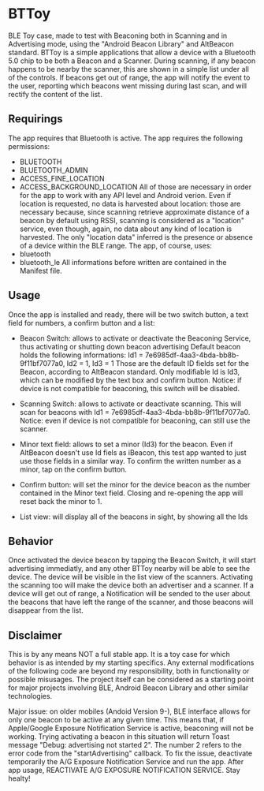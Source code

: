 # BTToy
BLE Toy case, made to test with Beaconing both in Scanning and in Advertising mode, using the "Android Beacon Library" and AltBeacon standard.
BTToy is a simple applications that allow a device with a Bluetooth 5.0 chip to be both a Beacon and a Scanner. During scanning, if any beacon happens to be nearby the scanner,
this are shown in a simple list under all of the controls. If beacons get out of range, the app will notify the event to the user, reporting which beacons went missing during last
scan, and will rectify the content of the list.

## Requirings
The app requires that Bluetooth is active.
The app requires the following permissions:
- BLUETOOTH
- BLUETOOTH_ADMIN
- ACCESS_FINE_LOCATION
- ACCESS_BACKGROUND_LOCATION
All of those are necessary in order for the app to work with any API level and Android verion. Even if location is requested, no data is harvested about location:
those are necessary because, since scanning retrieve approximate distance of a beacon by default using RSSI, scanning is considered as a "location" service, even though, again,
no data about any kind of location is harvested. The only "location data" inferred is the presence or absence of a device within the BLE range.
The app, of course, uses:
- bluetooth
- bluetooth_le
All informations before written are contained in the Manifest file.

## Usage
Once the app is installed and ready, there will be two switch button, a text field for numbers, a confirm button and a list:
- Beacon Switch: allows to activate or deactivate the Beaconing Service, thus activating or shutting down beacon advertising
    Default beacon holds the following informations: 
    Id1 = 7e6985df-4aa3-4bda-bb8b-9f11bf7077a0, Id2 = 1, Id3 = 1
    Those are the default ID fields set for the Beacon, according to AltBeacon standard. Only modifiable Id is Id3, which can be modified by the text box and confirm button.
    Notice: if device is not compatible for beaconing, this switch will be disabled.

- Scanning Switch: allows to activate or deactivate scanning. This will scan for beacons with Id1 = 7e6985df-4aa3-4bda-bb8b-9f11bf7077a0.
    Notice: even if device is not compatible for beaconing, can still use the scanner.
    
- Minor text field: allows to set a minor (Id3) for the beacon. Even if AltBeacon doesn't use Id fiels as iBeacon, this test app wanted to just use those fields in a similar way.
     To confirm the written number as a minor, tap on the confirm button.

- Confirm button: will set the minor for the device beacon as the number contained in the Minor text field. Closing and re-opening the app will reset back the minor to 1.

- List view: will display all of the beacons in sight, by showing all the Ids

## Behavior
Once activated the device beacon by tapping the Beacon Switch, it will start advertising immediatly, and any other BTToy nearby will be able to see the device.
The device will be visible in the list view of the scanners. Activating the scanning too will make the device both an advertiser and a scanner.
If a device will get out of range, a Notification will be sended to the user about the beacons that have left the range of the scanner, and those beacons will disappear from the
list.

## Disclaimer
This is by any means NOT a full stable app. It is a toy case for which behavior is as intended by my starting specifics. Any external modifications of the following code are beyond my responsibility, both in functionality or possible misusages. The project itself can be considered as a starting point for major projects involving BLE, Android Beacon Library and other similar technologies.

Major issue: on older mobiles (Andoid Version 9-), BLE interface allows for only one beacon to be active at any given time. This means that, if Apple/Google Exposure Notification Service is active, beaconing will not be working. Trying activating a beacon in this situation will return Toast message "Debug: advertising not started 2". The number 2 refers to the error code from the "startAdvertising" callback. To fix the issue, deactivate temporarily the A/G Exposure Notification Service and run the app. After app usage, REACTIVATE A/G EXPOSURE NOTIFICATION SERVICE. Stay healty!
